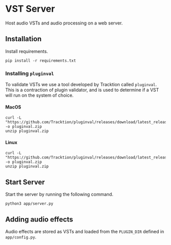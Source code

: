 # VST Server

Host audio VSTs and audio processing on a web server.

## Installation
Install requirements.
```console
pip install -r requirements.txt
```

### Installing `pluginval`
To validate VSTs we use a tool developed by Tracktion called `pluginval`. This is a contraction of plugin validator, and is used to determine if a VST will run on the system of choice.
#### MacOS
```console
curl -L "https://github.com/Tracktion/pluginval/releases/download/latest_release/pluginval_macOS.zip" -o pluginval.zip
unzip pluginval.zip
```
#### Linux
```console
curl -L "https://github.com/Tracktion/pluginval/releases/download/latest_release/pluginval_linux.zip" -o pluginval.zip
unzip pluginval.zip
```

## Start Server
Start the server by running the following command.
```console
python3 app/server.py
```

## Adding audio effects
Audio effects are stored as VSTs and loaded from the `PLUGIN_DIR` defined in `app/config.py`. 